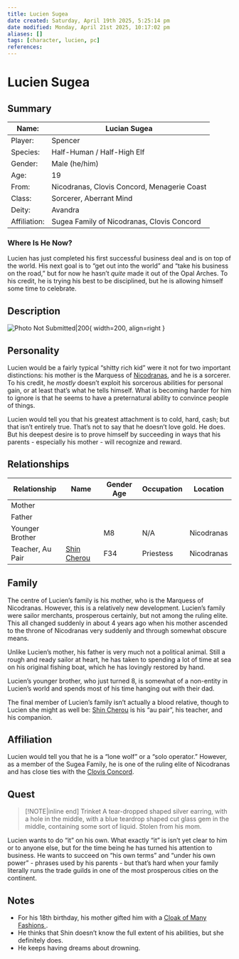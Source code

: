 ```yaml
---
title: Lucien Sugea
date created: Saturday, April 19th 2025, 5:25:14 pm
date modified: Monday, April 21st 2025, 10:17:02 pm
aliases: []
tags: [character, lucien, pc]
references: 
---
```


# Lucien Sugea

## Summary

| Name:        | Lucian Sugea                                |
| ------------ | ------------------------------------------- |
| Player:      | Spencer                                     |
| Species:     | Half-Human / Half-High Elf                  |
| Gender:      | Male (he/him)                               |
| Age:         | 19                                          |
| From:        | Nicodranas, Clovis Concord, Menagerie Coast |
| Class:       | Sorcerer, Aberrant Mind                     |
| Deity:       | Avandra                                     |
| Affiliation: | Sugea Family of Nicodranas, Clovis Concord  |

### Where Is He Now?

Lucien has just completed his first successful business deal and is on top of the world. His next goal is to “get out into the world” and “take his business on the road,” but for now he hasn’t *quite* made it out of the Opal Arches. To his credit, he is trying his best to be disciplined, but he is allowing himself some time to celebrate.

## Description

![Photo Not Submitted|200](../assets/images/photo-missing.png){ width=200, align=right }

## Personality

Lucien would be a fairly typical “shitty rich kid” were it not for two important distinctions: his mother is the Marquess of [Nicodranas](../world/Locations/Nicodranas/index.md), and he is a sorcerer. To his credit, he *mostly* doesn’t exploit his sorcerous abilities for personal gain, or at least that’s what he tells himself. What is becoming harder for him to ignore is that he seems to have a preternatural ability to convince people of things.

Lucien would tell you that his greatest attachment is to cold, hard, cash; but that isn’t entirely true. That’s not to say that he doesn’t love gold. He does. But his deepest desire is to prove himself by succeeding in ways that his parents - especially his mother - will recognize and reward.

## Relationships

| Relationship     | Name                          | Gender Age | Occupation | Location   |
| ---------------- | ----------------------------- | ---------- | ---------- | ---------- |
| Mother           |                               |            |            |            |
| Father           |                               |            |            |            |
| Younger Brother  |                               | M8         | N/A        | Nicodranas |
| Teacher, Au Pair | [Shin Cherou](shin-cherou.md) | F34        | Priestess  | Nicodranas |

## Family

The centre of Lucien’s family is his mother, who is the Marquess of Nicodranas. However, this is a relatively new development. Lucien’s family were sailor merchants, prosperous certainly, but not among the ruling elite. This all changed suddenly in about 4 years ago when his mother ascended to the throne of Nicodranas very suddenly and through somewhat obscure means.

Unlike Lucien’s mother, his father is very much not a political animal. Still a rough and ready sailor at heart, he has taken to spending a lot of time at sea on his original fishing boat, which he has lovingly restored by hand.

Lucien’s younger brother, who just turned 8, is somewhat of a non-entity in Lucien’s world and spends most of his time hanging out with their dad.

The final member of Lucien’s family isn’t actually a blood relative, though to Lucien she might as well be: [Shin Cherou](shin-cherou.md) is his “au pair”, his teacher, and his companion.

## Affiliation

Lucien would tell you that he is a “lone wolf” or a “solo operator.” However, as a member of the Sugea Family, he is one of the ruling elite of Nicodranas and has close ties with the [Clovis Concord](../world/factions/clovis-concord.md).

## Quest

> [!NOTE|inline end] Trinket
> A tear-dropped shaped silver earring, with a hole in the middle, with a blue teardrop shaped cut glass gem in the middle, containing some sort of liquid. Stolen from his mom.

Lucien wants to do “it” on his own. What exactly “it” is isn’t yet clear to him or to anyone else, but for the time being he has turned his attention to business. He wants to succeed on “his own terms” and “under his own power” - phrases used by his parents - but that’s hard when your family literally runs the trade guilds in one of the most prosperous cities on the continent.

## Notes

- For his 18th birthday, his mother gifted him with a [Cloak of Many Fashions ](https://www.dndbeyond.com/magic-items/27041-cloak-of-many-fashions).
- He thinks that Shin doesn’t know the full extent of his abilities, but she definitely does.
- He keeps having dreams about drowning.
